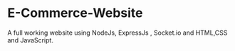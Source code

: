 # E-Commerce-Website
A full working website using NodeJs, ExpressJs , Socket.io and HTML,CSS and JavaScript.
